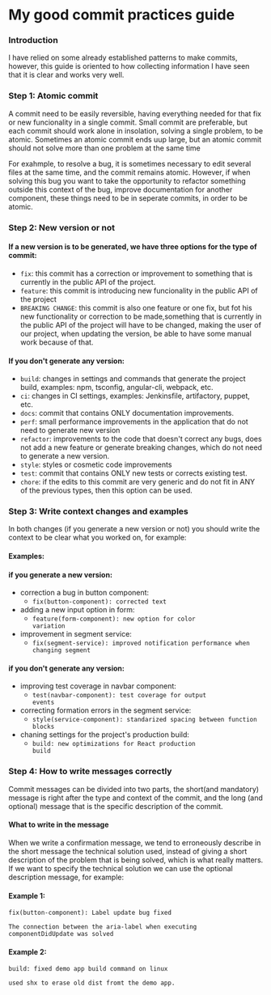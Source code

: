 # My good commit practices guide

### Introduction

I have relied on some already established patterns to make commits, however, this guide is oriented to how collecting information I have seen that it is clear and works very well.

### Step 1: Atomic commit
A commit need to be easily reversible, having everything needed for that fix or new funcionality in a single commit. Small commit are preferable, but each commit should work alone in insolation, solving a single problem, to be atomic. Sometimes an atomic commit ends uup large, but an atomic commit should not solve more than one problem at the same time

For exahmple, to resolve a bug, it is sometimes necessary to edit several files at the same time, and the commit remains atomic. However, if when solving this bug you want to take the opportunity to refactor something outside this context of the bug, improve documentation for another component, these things need to be in seperate commits, in order to be atomic.

### Step 2: New version or not
#### If a new version is to be generated, we have three options for the type of commit:

- <code>fix</code>: this commit has a correction or improvement to something that is currently in the public API of the project.
- <code>feature</code>: this commit is introducing new funcionality in the public API of the project
- <code>BREAKING CHANGE</code>: this commit is also one feature or one fix, but fot his new functionality or correction to be made,something that is currently in the public API of the project will have to be changed, making the user of our project, when updating the version, be able to have some manual work because of that.

#### If you don't generate any version:
- <code>build</code>: changes in settings and commands that generate the project build, examples: npm, tsconfig, angular-cli, webpack, etc.
- <code>ci</code>: changes in CI settings, examples: Jenkinsfile, artifactory, puppet, etc.
- <code>docs</code>: commit that contains ONLY documentation improvements.
- <code>perf</code>: small performance improvements in the application that do not need to generate new version
- <code>refactor</code>: improvements to the code that doesn't correct any bugs, does not add a new feature or generate breaking changes, which do not need to generate a new version.
- <code>style</code>: styles or cosmetic code improvements
- <code>test</code>: commit that contains ONLY new tests or corrects existing test.
- <code>chore</code>: if the edits to this commit are very generic and do not fit in ANY of the previous types, then this option can be used.

### Step 3: Write context changes and examples
In both changes (if you generate a new version or not) you should write the context to be clear what you worked on, for example:

#### Examples:
#### if you generate a new version:
- correction a bug in button component:
  - <code>fix(button-component): corrected text</code>
- adding a new input option in form:
  - <code>feature(form-component): new option for color variation</code>
- improvement in segment service:
  - <code>fix(segment-service): improved notification performance when changing segment</code>

#### if you don't generate any version:
- improving test coverage in navbar component:
  - <code>test(navbar-component): test coverage for output events</code>
- correcting formation errors in the segment service:
  - <code>style(service-component): standarized spacing between function blocks</code>
- chaning settings for the project's production build:
  - <code>build: new optimizations for React production build</code>

### Step 4: How to write messages correctly
Commit messages can be divided into two parts, the short(and mandatory) message is right after the type and context of the commit, and the long (and optional) message that is the specific description of the commit.

#### What to write in the message
When we write a confirmation message, we tend to erroneously describe in the short message the technical solution used, instead of giving a short description of the problem that is being solved, which is what really matters. If we want to specify the technical solution we can use the optional description message, for example:

#### Example 1:
<pre>
<code>fix(button-component): Label update bug fixed

The connection between the aria-label when executing componentDidUpdate was solved</code>
</pre>

#### Example 2:
<pre>
<code>build: fixed demo app build command on linux

used shx to erase old dist fromt the demo app.</code>
</pre>

